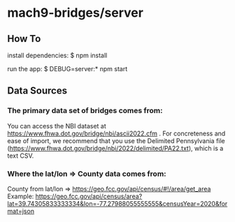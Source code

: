 # mach9-bridges/server

## How To

install dependencies:
$ npm install

run the app:
$ DEBUG=server:\* npm start

## Data Sources

### The primary data set of bridges comes from:

You can access the NBI dataset at https://www.fhwa.dot.gov/bridge/nbi/ascii2022.cfm . For
concreteness and ease of import, we recommend that you use the Delimited Pennsylvania file
(https://www.fhwa.dot.gov/bridge/nbi/2022/delimited/PA22.txt), which is a text CSV.

### Where the lat/lon => County data comes from:

County from lat/lon => https://geo.fcc.gov/api/census/#!/area/get_area
Example: https://geo.fcc.gov/api/census/area?lat=39.74305833333334&lon=-77.27988055555555&censusYear=2020&format=json
